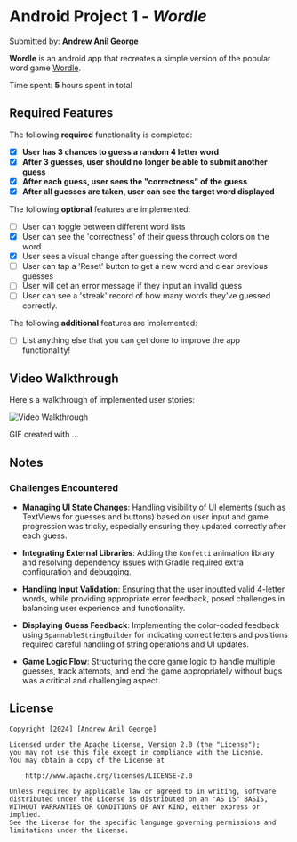 # Android Project 1 - *Wordle*

Submitted by: **Andrew Anil George**

**Wordle** is an android app that recreates a simple version of the popular word game [Wordle](https://www.nytimes.com/games/wordle/index.html).

Time spent: **5** hours spent in total

## Required Features

The following **required** functionality is completed:

- [X] **User has 3 chances to guess a random 4 letter word**
- [X] **After 3 guesses, user should no longer be able to submit another guess**
- [X] **After each guess, user sees the "correctness" of the guess**
- [X] **After all guesses are taken, user can see the target word displayed**

The following **optional** features are implemented:

- [ ] User can toggle between different word lists
- [X] User can see the 'correctness' of their guess through colors on the word
- [X] User sees a visual change after guessing the correct word
- [ ] User can tap a 'Reset' button to get a new word and clear previous guesses
- [ ] User will get an error message if they input an invalid guess
- [ ] User can see a 'streak' record of how many words they've guessed correctly.

The following **additional** features are implemented:

* [ ] List anything else that you can get done to improve the app functionality!

## Video Walkthrough

Here's a walkthrough of implemented user stories:

<img src='https://i.imgur.com/7jXITxP.gif' title='Video Walkthrough' width='' alt='Video Walkthrough' />

<!-- Replace this with whatever GIF tool you used! -->
GIF created with ...
<!-- Recommended tools:
[Kap](https://getkap.co/) for macOS
[ScreenToGif](https://www.screentogif.com/) for Windows
[peek](https://github.com/phw/peek) for Linux. -->

## Notes

### Challenges Encountered

- **Managing UI State Changes**: Handling visibility of UI elements (such as TextViews for guesses and buttons) based on user input and game progression was tricky, especially ensuring they updated correctly after each guess.

- **Integrating External Libraries**: Adding the `Konfetti` animation library and resolving dependency issues with Gradle required extra configuration and debugging.

- **Handling Input Validation**: Ensuring that the user inputted valid 4-letter words, while providing appropriate error feedback, posed challenges in balancing user experience and functionality.

- **Displaying Guess Feedback**: Implementing the color-coded feedback using `SpannableStringBuilder` for indicating correct letters and positions required careful handling of string operations and UI updates.

- **Game Logic Flow**: Structuring the core game logic to handle multiple guesses, track attempts, and end the game appropriately without bugs was a critical and challenging aspect.

## License

    Copyright [2024] [Andrew Anil George]

    Licensed under the Apache License, Version 2.0 (the "License");
    you may not use this file except in compliance with the License.
    You may obtain a copy of the License at

        http://www.apache.org/licenses/LICENSE-2.0

    Unless required by applicable law or agreed to in writing, software
    distributed under the License is distributed on an "AS IS" BASIS,
    WITHOUT WARRANTIES OR CONDITIONS OF ANY KIND, either express or implied.
    See the License for the specific language governing permissions and
    limitations under the License.